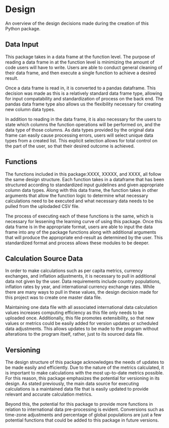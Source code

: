 # Design 

An overview of the design decisions made during the creation of this Python package. 

## Data Input

This package takes in a data frame at the function level. The purpose of reading a data frame in at the function level is minimizing the amount of code users will have to write. Users are able to conduct general cleaning of their data frame, and then execute a single function to achieve a desired result. 

Once a data frame is read in, it is converted to a pandas dataframe. This decision was made as this is a relatively standard data frame type, allowing for input compatability and standardization of process on the back end. The pandas data frame type also allows us the flexibility necessary for creating new column data types. 

In addition to reading in the data frame, it is also necessary for the users to state which columns the function operations will be performed on, and the data type of those columns. As data types provided by the original data frame can easily cause processing errors, users will select unique data types from a created list. This explicit selection allows for total control on the part of the user, so that their desired outcome is achieved. 

## Functions 

The functions included in this package:XXXX, XXXXX, and XXXX, all follow the same design structure. Each function takes in a dataframe that has been structured according to standardized input guidelines and given appropriate column data types. Along with this data frame, the function takes in other arguments that allow the function logic to determine what necessary calculations need to be executed and what necessary data needs to be pulled from the uplodaded CSV file.

The process of executing each of these functions is the same, which is necessary for lessening the learning curve of using this package. Once this data frame is in the appropriate format, users are able to input the data frame into any of the package functions along with additional arguments that will produce the appropriate end-result as determined by the user. This standardized format and process allows these modules to be deeper.  

## Calculation Source Data 

In order to make calculations such as per capita metrics, currency exchanges, and inflation adjustments, it is necessary to pull in additional data not given by the user. Data requirements include country populations, inflation rates by year, and international currency exchange rates. While there are many ways to pull in these values, the design decision made for this project was to create one master data file. 

Maintaining one data file with all associated international data calculation values increases computing efficiency as this file only needs to be uploaded once. Additionally, this file promotes extensibility, so that new values or metrics could be easily added for version updates or scheduled data adjustments. This allows updates to be made to the program without alterations to the program itself, rather, just to its sourced data file. 

## Versioning 

The design structure of this package acknowledges the needs of updates to be made easily and efficiently. Due to the nature of the metrics calculated, it is important to make calculations with the most up-to-date metrics possible. For this reason, this package emphasizes the potential for versioning in its design. As stated previously, the main data source for executing calculations is a maintained data file that is easily updated to provide relevant and accurate calculation metrics. 

Beyond this, the potential for this package to provide more functions in relation to international data pre-processing is evident. Conversions such as time-zone adjustments and percentage of global populations are just a few potential functions that could be added to this package in future versions. 

